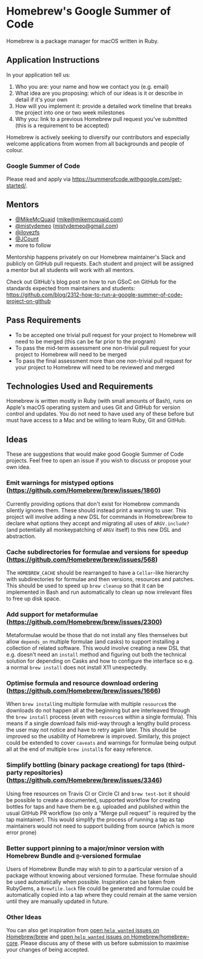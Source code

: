 # Homebrew's Google Summer of Code
Homebrew is a package manager for macOS written in Ruby.

## Application Instructions

In your application tell us:

1. Who you are: your name and how we contact you (e.g. email)
2. What idea are you proposing: which of our ideas is it or describe in detail if it's your own
3. How will you implement it: provide a detailed work timeline that breaks the project into one or two week milestones
4. Why you: link to a previous Homebrew pull request you've submitted (this is a requirement to be accepted)

Homebrew is actively seeking to diversify our contributors and especially welcome applications from women from all backgrounds and people of colour.

### Google Summer of Code
Please read and apply via https://summerofcode.withgoogle.com/get-started/.

## Mentors
- [@MikeMcQuaid](https://github.com/mikemcquaid) (mike@mikemcquaid.com)
- [@mistydemeo](https://github.com/mistydemeo) (mistydemeo@gmail.com)
- [@ilovezfs](https://github.com/ilovezfs)
- [@JCount](https://github.com/jcount)
- more to follow

Mentorship happens privately on our Homebrew maintainer's Slack and publicly on GitHub pull requests. Each student and project will be assigned a mentor but all students will work with all mentors.

Check out GitHub's blog post on how to run GSoC on GitHub for the standards expected from maintainers and students:
https://github.com/blog/2312-how-to-run-a-google-summer-of-code-project-on-github

## Pass Requirements

- To be accepted one trivial pull request for your project to Homebrew will need to be merged (this can be far prior to the program)
- To pass the mid-term assessment one non-trivial pull request for your project to Homebrew will need to be merged
- To pass the final assessment more than one non-trivial pull request for your project to Homebrew will need to be reviewed and merged

## Technologies Used and Requirements

Homebrew is written mostly in Ruby (with small amounts of Bash), runs on Apple's macOS operating system and uses Git and GitHub for version control and updates. You do not need to have used any of these before but must have access to a Mac and be willing to learn Ruby, Git and GitHub.

## Ideas
These are suggestions that would make good Google Summer of Code projects. Feel free to open an issue if you wish to discuss or propose your own idea.

### Emit warnings for mistyped options (https://github.com/Homebrew/brew/issues/1860)
Currently providing options that don't exist for Homebrew commands silently ignores them. These should instead print a warning to user. This project will involve adding a new DSL for commands in Homebrew/brew to declare what options they accept and migrating all uses of `ARGV.include?` (and potentially all monkeypatching of `ARGV` itself) to this new DSL and abstraction.

### Cache subdirectories for formulae and versions for speedup (https://github.com/Homebrew/brew/issues/568)
The `HOMEBREW_CACHE` should be rearranged to have a `Cellar`-like hierarchy with subdirectories for formulae and then versions, resources and patches. This should be used to speed up `brew cleanup` so that it can be implemented in Bash and run automatically to clean up now
irrelevant files to free up disk space.

### Add support for metaformulae (https://github.com/Homebrew/brew/issues/2300)
Metaformulae would be those that do not install any files themselves but allow `depends_on` multiple formulae (and casks) to support installing a collection of related software. This would involve creating a new DSL that e.g. doesn't need an `install` method and figuring out both the technical solution for depending on Casks and how to configure the interface so e.g. a normal `brew install` does not install X11 unexpectedly.

### Optimise formula and resource download ordering (https://github.com/Homebrew/brew/issues/1666)
When `brew install`ing multiple formulae with multiple `resource`s the downloads do not happen all at the beginning but are interleaved through the `brew install` process (even with `resource`s within a single formula). This means if a single download fails mid-way through a lengthy build process the user may not notice and have to retry again later. This should be improved so the usability of Homebrew is improved. Similarly, this project could be extended to cover `caveats` and warnings for formulae being output all at the end of multiple `brew install`s for easy reference.

### Simplify bottling (binary package creationg) for taps (third-party repositories) (https://github.com/Homebrew/brew/issues/3346)
Using free resources on Travis CI or Circle CI and `brew test-bot` it should be possible to create a documented, supported workflow for creating bottles for taps and have them be e.g. uploaded and published within the usual GitHub PR workflow (so only a "Merge pull request" is required by the tap maintainer). This would simplify the process of running a tap as tap maintainers would not need to support building from source (which is more error prone)

### Better support pinning to a major/minor version with Homebrew Bundle and `@`-versioned formulae
Users of Homebrew Bundle may wish to pin to a particular version of a package without knowing about versioned formulae. These formulae should be used automatically when possible. Inspiration can be taken from RubyGems, a `Brewfile.lock` file could be generated and formulae could be automatically copied into a tap where they could remain at the same version until they are manually updated in future.

### Other Ideas
You can also get inspiration from [open `help wanted` issues on Homebrew/brew](https://github.com/homebrew/brew/issues?q=is%3Aopen+is%3Aissue+label%3A%22help+wanted%22) and [open `help wanted` issues on Homebrew/homebrew-core](https://github.com/homebrew/homebrew-core/issues?q=is%3Aopen+is%3Aissue+label%3A%22help+wanted%22). Please discuss any of these with us before submission to maximise your changes of being accepted.

